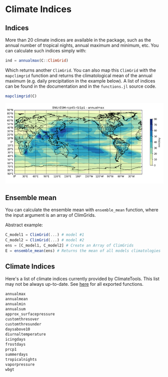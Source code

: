 # Climate Indices

## Indices

More than 20 climate indices are available in the package, such as the annual number of tropical nights, annual maximum and minimum, etc. You can calculate such indices simply with:

```julia
ind = annualmax(C::ClimGrid)
```

Which returns another `ClimGrid`. You can also map this `ClimGrid` with the `mapclimgrid` function and returns the climatological mean of the annual maximum (e.g. daily precipitation in the example below). A list of indices can be found in the documentation and in the `functions.jl` source code.

```julia
mapclimgrid(C)
```

![BNU-ESM](assets/BNU_AnnMax.png)

## Ensemble mean

You can calculate the ensemble mean with `ensemble_mean` function, where the input argument is an array of ClimGrids.

Abstract example:

```julia
C_model1 = ClimGrid(...) # model #1
C_model2 = ClimGrid(...) # model #2
ens = [C_model1, C_model2] # Create an Array of ClimGrids
E = ensemble_mean(ens) # Returns the mean of all models climatologies
```


## Climate Indices

Here's a list of climate indices currently provided by ClimateTools. This list may not be always up-to-date. See [here](https://balinus.github.io/ClimateTools.jl/stable/functions.html) for all exported functions.

```@docs
annualmax
annualmean
annualmin
annualsum
approx_surfacepressure
customthresover
customthresunder
daysabove10
diurnaltemperature
icingdays
frostdays
prcp1
summerdays
tropicalnights
vaporpressure
wbgt
```
